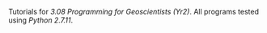 Tutorials for _3.08 Programming for Geoscientists (Yr2)_. All programs tested using _Python 2.7.11_.
